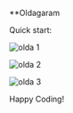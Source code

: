 **Oldagaram 

Quick start:

![olda 1](https://github.com/sampleRID/Oldagram-Project/assets/132147692/153eb08c-2d5c-4519-bb16-40cc46e24c76)

![olda 2](https://github.com/sampleRID/Oldagram-Project/assets/132147692/5dc2804a-1912-4225-918e-e24b4f76ce5d)


![olda 3](https://github.com/sampleRID/Oldagram-Project/assets/132147692/99d57275-1ece-4f99-987f-0ee6340fda65)


Happy Coding!
